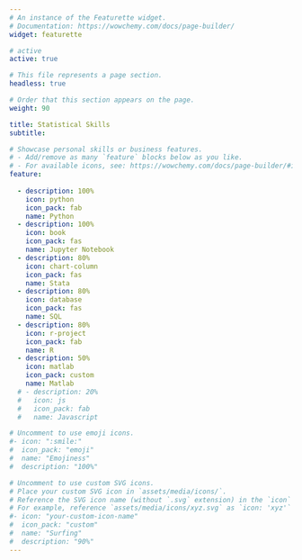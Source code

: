 ```yaml
---
# An instance of the Featurette widget.
# Documentation: https://wowchemy.com/docs/page-builder/
widget: featurette

# active
active: true

# This file represents a page section.
headless: true

# Order that this section appears on the page.
weight: 90

title: Statistical Skills
subtitle:

# Showcase personal skills or business features.
# - Add/remove as many `feature` blocks below as you like.
# - For available icons, see: https://wowchemy.com/docs/page-builder/#icons
feature:
  
  - description: 100%
    icon: python
    icon_pack: fab
    name: Python
  - description: 100%
    icon: book
    icon_pack: fas
    name: Jupyter Notebook
  - description: 80%
    icon: chart-column
    icon_pack: fas
    name: Stata
  - description: 80%
    icon: database
    icon_pack: fas
    name: SQL
  - description: 80%
    icon: r-project
    icon_pack: fab
    name: R
  - description: 50%
    icon: matlab
    icon_pack: custom
    name: Matlab
  # - description: 20%
  #   icon: js
  #   icon_pack: fab
  #   name: Javascript

# Uncomment to use emoji icons.
#- icon: ":smile:"
#  icon_pack: "emoji"
#  name: "Emojiness"
#  description: "100%"

# Uncomment to use custom SVG icons.
# Place your custom SVG icon in `assets/media/icons/`.
# Reference the SVG icon name (without `.svg` extension) in the `icon` field.
# For example, reference `assets/media/icons/xyz.svg` as `icon: 'xyz'`
#- icon: "your-custom-icon-name"
#  icon_pack: "custom"
#  name: "Surfing"
#  description: "90%"
---
```

